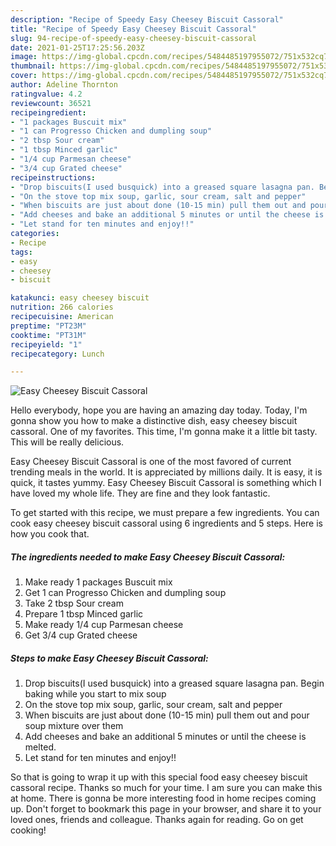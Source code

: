 ```yaml
---
description: "Recipe of Speedy Easy Cheesey Biscuit Cassoral"
title: "Recipe of Speedy Easy Cheesey Biscuit Cassoral"
slug: 94-recipe-of-speedy-easy-cheesey-biscuit-cassoral
date: 2021-01-25T17:25:56.203Z
image: https://img-global.cpcdn.com/recipes/5484485197955072/751x532cq70/easy-cheesey-biscuit-cassoral-recipe-main-photo.jpg
thumbnail: https://img-global.cpcdn.com/recipes/5484485197955072/751x532cq70/easy-cheesey-biscuit-cassoral-recipe-main-photo.jpg
cover: https://img-global.cpcdn.com/recipes/5484485197955072/751x532cq70/easy-cheesey-biscuit-cassoral-recipe-main-photo.jpg
author: Adeline Thornton
ratingvalue: 4.2
reviewcount: 36521
recipeingredient:
- "1 packages Buscuit mix"
- "1 can Progresso Chicken and dumpling soup"
- "2 tbsp Sour cream"
- "1 tbsp Minced garlic"
- "1/4 cup Parmesan cheese"
- "3/4 cup Grated cheese"
recipeinstructions:
- "Drop biscuits(I used busquick) into a greased square lasagna pan. Begin baking while you start to mix soup"
- "On the stove top mix soup, garlic, sour cream, salt and pepper"
- "When biscuits are just about done (10-15 min) pull them out and pour soup mixture over them"
- "Add cheeses and bake an additional 5 minutes or until the cheese is melted."
- "Let stand for ten minutes and enjoy!!"
categories:
- Recipe
tags:
- easy
- cheesey
- biscuit

katakunci: easy cheesey biscuit 
nutrition: 266 calories
recipecuisine: American
preptime: "PT23M"
cooktime: "PT31M"
recipeyield: "1"
recipecategory: Lunch

---
```



![Easy Cheesey Biscuit Cassoral](https://img-global.cpcdn.com/recipes/5484485197955072/751x532cq70/easy-cheesey-biscuit-cassoral-recipe-main-photo.jpg)

Hello everybody, hope you are having an amazing day today. Today, I'm gonna show you how to make a distinctive dish, easy cheesey biscuit cassoral. One of my favorites. This time, I'm gonna make it a little bit tasty. This will be really delicious.



Easy Cheesey Biscuit Cassoral is one of the most favored of current trending meals in the world. It is appreciated by millions daily. It is easy, it is quick, it tastes yummy. Easy Cheesey Biscuit Cassoral is something which I have loved my whole life. They are fine and they look fantastic.


To get started with this recipe, we must prepare a few ingredients. You can cook easy cheesey biscuit cassoral using 6 ingredients and 5 steps. Here is how you cook that.

<!--inarticleads1-->

##### The ingredients needed to make Easy Cheesey Biscuit Cassoral:

1. Make ready 1 packages Buscuit mix
1. Get 1 can Progresso Chicken and dumpling soup
1. Take 2 tbsp Sour cream
1. Prepare 1 tbsp Minced garlic
1. Make ready 1/4 cup Parmesan cheese
1. Get 3/4 cup Grated cheese




<!--inarticleads2-->

##### Steps to make Easy Cheesey Biscuit Cassoral:

1. Drop biscuits(I used busquick) into a greased square lasagna pan. Begin baking while you start to mix soup
1. On the stove top mix soup, garlic, sour cream, salt and pepper
1. When biscuits are just about done (10-15 min) pull them out and pour soup mixture over them
1. Add cheeses and bake an additional 5 minutes or until the cheese is melted.
1. Let stand for ten minutes and enjoy!!




So that is going to wrap it up with this special food easy cheesey biscuit cassoral recipe. Thanks so much for your time. I am sure you can make this at home. There is gonna be more interesting food in home recipes coming up. Don't forget to bookmark this page in your browser, and share it to your loved ones, friends and colleague. Thanks again for reading. Go on get cooking!
